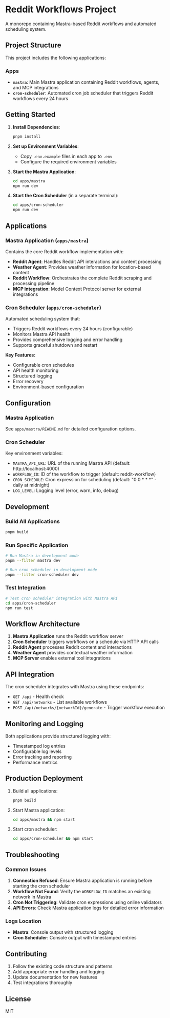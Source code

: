 # Reddit Workflows Project

A monorepo containing Mastra-based Reddit workflows and automated scheduling system.

## Project Structure

This project includes the following applications:

### Apps

- **`mastra`**: Main Mastra application containing Reddit workflows, agents, and MCP integrations
- **`cron-scheduler`**: Automated cron job scheduler that triggers Reddit workflows every 24 hours

## Getting Started

1. **Install Dependencies**:
   ```bash
   pnpm install
   ```

2. **Set up Environment Variables**:
   - Copy `.env.example` files in each app to `.env`
   - Configure the required environment variables

3. **Start the Mastra Application**:
   ```bash
   cd apps/mastra
   npm run dev
   ```

4. **Start the Cron Scheduler** (in a separate terminal):
   ```bash
   cd apps/cron-scheduler
   npm run dev
   ```

## Applications

### Mastra Application (`apps/mastra`)

Contains the core Reddit workflow implementation with:
- **Reddit Agent**: Handles Reddit API interactions and content processing
- **Weather Agent**: Provides weather information for location-based content
- **Reddit Workflow**: Orchestrates the complete Reddit scraping and processing pipeline
- **MCP Integration**: Model Context Protocol server for external integrations

### Cron Scheduler (`apps/cron-scheduler`)

Automated scheduling system that:
- Triggers Reddit workflows every 24 hours (configurable)
- Monitors Mastra API health
- Provides comprehensive logging and error handling
- Supports graceful shutdown and restart

**Key Features:**
- Configurable cron schedules
- API health monitoring
- Structured logging
- Error recovery
- Environment-based configuration

## Configuration

### Mastra Application
See `apps/mastra/README.md` for detailed configuration options.

### Cron Scheduler
Key environment variables:
- `MASTRA_API_URL`: URL of the running Mastra API (default: http://localhost:4000)
- `WORKFLOW_ID`: ID of the workflow to trigger (default: reddit-workflow)
- `CRON_SCHEDULE`: Cron expression for scheduling (default: "0 0 * * *" - daily at midnight)
- `LOG_LEVEL`: Logging level (error, warn, info, debug)

## Development

### Build All Applications
```bash
pnpm build
```

### Run Specific Application
```bash
# Run Mastra in development mode
pnpm --filter mastra dev

# Run cron scheduler in development mode
pnpm --filter cron-scheduler dev
```

### Test Integration
```bash
# Test cron scheduler integration with Mastra API
cd apps/cron-scheduler
npm run test
```

## Workflow Architecture

1. **Mastra Application** runs the Reddit workflow server
2. **Cron Scheduler** triggers workflows on a schedule via HTTP API calls
3. **Reddit Agent** processes Reddit content and interactions
4. **Weather Agent** provides contextual weather information
5. **MCP Server** enables external tool integrations

## API Integration

The cron scheduler integrates with Mastra using these endpoints:
- `GET /api` - Health check
- `GET /api/networks` - List available workflows
- `POST /api/networks/{networkId}/generate` - Trigger workflow execution

## Monitoring and Logging

Both applications provide structured logging with:
- Timestamped log entries
- Configurable log levels
- Error tracking and reporting
- Performance metrics

## Production Deployment

1. Build all applications:
   ```bash
   pnpm build
   ```

2. Start Mastra application:
   ```bash
   cd apps/mastra && npm start
   ```

3. Start cron scheduler:
   ```bash
   cd apps/cron-scheduler && npm start
   ```

## Troubleshooting

### Common Issues

1. **Connection Refused**: Ensure Mastra application is running before starting the cron scheduler
2. **Workflow Not Found**: Verify the `WORKFLOW_ID` matches an existing network in Mastra
3. **Cron Not Triggering**: Validate cron expressions using online validators
4. **API Errors**: Check Mastra application logs for detailed error information

### Logs Location

- **Mastra**: Console output with structured logging
- **Cron Scheduler**: Console output with timestamped entries

## Contributing

1. Follow the existing code structure and patterns
2. Add appropriate error handling and logging
3. Update documentation for new features
4. Test integrations thoroughly

## License

MIT